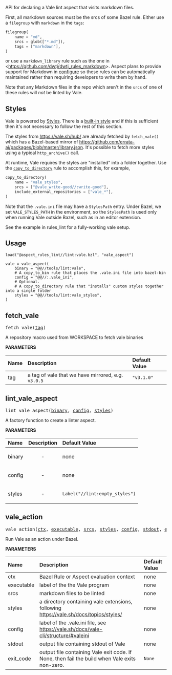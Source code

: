 <!-- Generated with Stardoc: http://skydoc.bazel.build -->

API for declaring a Vale lint aspect that visits markdown files.

First, all markdown sources must be the srcs of some Bazel rule.
Either use a `filegroup` with `markdown` in the `tags`:

```python
filegroup(
    name = "md",
    srcs = glob(["*.md"]),
    tags = ["markdown"],
)
```

or use a `markdown_library` rule such as the one in &lt;https://github.com/dwtj/dwtj_rules_markdown&gt;.
Aspect plans to provide support for Markdown in [configure]() so these rules can be automatically
maintained rather than requiring developers to write them by hand.

Note that any Markdown files in the repo which aren't in the `srcs` of one of these rules will *not*
be linted by Vale.

## Styles

Vale is powered by [Styles](https://vale.sh/docs/vale-cli/structure/#styles).
There is a [built-in style](https://vale.sh/docs/topics/styles/#built-in-style) and if this is
sufficient then it's not necessary to follow the rest of this section.

The styles from https://vale.sh/hub/ are already fetched by `fetch_vale()` which has a Bazel-based
mirror of https://github.com/errata-ai/packages/blob/master/library.json.
It's possible to fetch more styles using a typical `http_archive()` call.

At runtime, Vale requires the styles are "installed" into a folder together.
Use the [`copy_to_directory`](https://docs.aspect.build/rulesets/aspect_bazel_lib/docs/copy_to_directory/)
rule to accomplish this, for example,

```python
copy_to_directory(
    name = "vale_styles",
    srcs = ["@vale_write-good//:write-good"],
    include_external_repositories = ["vale_*"],
)
```

Note that the `.vale.ini` file may have a `StylesPath` entry.
Under Bazel, we set `VALE_STYLES_PATH` in the environment, so the `StylesPath` is used
only when running Vale outside Bazel, such as in an editor extension.

See the example in rules_lint for a fully-working vale setup.

## Usage

```starlark
load("@aspect_rules_lint//lint:vale.bzl", "vale_aspect")

vale = vale_aspect(
    binary = "@@//tools/lint:vale",
    # A copy_to_bin rule that places the .vale.ini file into bazel-bin
    config = "@@//:.vale_ini",
    # Optional.
    # A copy_to_directory rule that "installs" custom styles together into a single folder
    styles = "@@//tools/lint:vale_styles",
)
```


<a id="fetch_vale"></a>

## fetch_vale

<pre>
fetch_vale(<a href="#fetch_vale-tag">tag</a>)
</pre>

A repository macro used from WORKSPACE to fetch vale binaries

**PARAMETERS**


| Name  | Description | Default Value |
| :------------- | :------------- | :------------- |
| <a id="fetch_vale-tag"></a>tag |  a tag of vale that we have mirrored, e.g. <code>v3.0.5</code>   |  <code>"v3.1.0"</code> |


<a id="lint_vale_aspect"></a>

## lint_vale_aspect

<pre>
lint_vale_aspect(<a href="#lint_vale_aspect-binary">binary</a>, <a href="#lint_vale_aspect-config">config</a>, <a href="#lint_vale_aspect-styles">styles</a>)
</pre>

A factory function to create a linter aspect.

**PARAMETERS**


| Name  | Description | Default Value |
| :------------- | :------------- | :------------- |
| <a id="lint_vale_aspect-binary"></a>binary |  <p align="center"> - </p>   |  none |
| <a id="lint_vale_aspect-config"></a>config |  <p align="center"> - </p>   |  none |
| <a id="lint_vale_aspect-styles"></a>styles |  <p align="center"> - </p>   |  <code>Label("//lint:empty_styles")</code> |


<a id="vale_action"></a>

## vale_action

<pre>
vale_action(<a href="#vale_action-ctx">ctx</a>, <a href="#vale_action-executable">executable</a>, <a href="#vale_action-srcs">srcs</a>, <a href="#vale_action-styles">styles</a>, <a href="#vale_action-config">config</a>, <a href="#vale_action-stdout">stdout</a>, <a href="#vale_action-exit_code">exit_code</a>)
</pre>

Run Vale as an action under Bazel.

**PARAMETERS**


| Name  | Description | Default Value |
| :------------- | :------------- | :------------- |
| <a id="vale_action-ctx"></a>ctx |  Bazel Rule or Aspect evaluation context   |  none |
| <a id="vale_action-executable"></a>executable |  label of the the Vale program   |  none |
| <a id="vale_action-srcs"></a>srcs |  markdown files to be linted   |  none |
| <a id="vale_action-styles"></a>styles |  a directory containing vale extensions, following https://vale.sh/docs/topics/styles/   |  none |
| <a id="vale_action-config"></a>config |  label of the .vale.ini file, see https://vale.sh/docs/vale-cli/structure/#valeini   |  none |
| <a id="vale_action-stdout"></a>stdout |  output file containing stdout of Vale   |  none |
| <a id="vale_action-exit_code"></a>exit_code |  output file containing Vale exit code. If None, then fail the build when Vale exits non-zero.   |  <code>None</code> |


